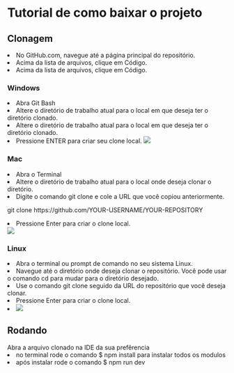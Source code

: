 <h1> Tutorial de como baixar o projeto </h1>
<h2>Clonagem</h2>
<li> 
No GitHub.com, navegue até a página principal do repositório.
</li>
<li> 
Acima da lista de arquivos, clique em  Código.
</li>
<li> 
Acima da lista de arquivos, clique em  Código.
</li>
<h3>Windows</h3>
<li> 
Abra Git Bash
</li>
<li> 
Altere o diretório de trabalho atual para o local em que deseja ter o diretório clonado.
</li>
<li> 
Altere o diretório de trabalho atual para o local em que deseja ter o diretório clonado.
</li>

<li> 
Pressione ENTER para criar seu clone local.
<img src="https://www.virtualizationhowto.com/wp-content/uploads/2017/08/Use-Git-Clone-command-to-clone-remote-repository.png">
<h3>Mac</h3>
<li>
Abra o Terminal
</li>
<li>
Altere o diretório de trabalho atual para o local onde deseja clonar o diretório.
</li>
<li>
Digite o comando git clone e cole a URL que você copiou anteriormente.
<p>git clone https://github.com/YOUR-USERNAME/YOUR-REPOSITORY</p>
</li>
<li>
Pressione Enter para criar o clone local.
</li>
<img src="https://blogger.googleusercontent.com/img/b/R29vZ2xl/AVvXsEj3-DJi_hchhg9fG3IKF803se93BD3_zjvy91Edf0fujv_byLVjYyPQ2-83-OESWlUp8rUUV9mEWhPEIfuZUnNbPmH4kwcPoe6PEzqnH_ijjuY_wJWklVMoBK1cXhtKz5Qq6s0vMX1T9doT64qZO6XiRKYHCWjgoKtGNZEs47uRWI8R9Zf5CjIMiOLg/s16000/image8.png">
<h3>Linux</h3>
<li>
Abra o terminal ou prompt de comando no seu sistema Linux.
</li>
<li>
Navegue até o diretório onde deseja clonar o repositório. Você pode usar o comando cd para mudar para o diretório desejado.
</li>
<li>
Use o comando git clone seguido da URL do repositório que você deseja clonar. 
</li>
<li>
Pressione Enter para criar o clone local.
</li>
<li> 
<img src="https://www.testingdocs.com/wp-content/uploads/Git-Clone-TestLink-code-Linux.png">
<h2>Rodando</h2>
<l1>
Abra a arquivo clonado na IDE da sua prefêrencia 
</li>
<li> 
no terminal rode o comando $ npm install para instalar todos os modulos 
</li>
<li> 
após instalar rode o comando $ npm run dev
</li>

